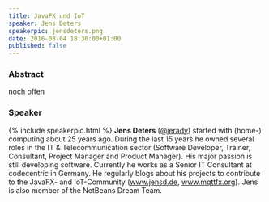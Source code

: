 ```yaml
---
title: JavaFX und IoT
speaker: Jens Deters
speakerpic: jensdeters.png
date: 2016-08-04 18:30:00+01:00
published: false
---
```


### Abstract

noch offen

### Speaker

{% include speakerpic.html %}
__Jens Deters__ ([@jerady](https://twitter.com/jerady)) started with (home-) computing about 25 years ago. During the last 15 years he owned several roles in the IT & Telecommunication sector (Software Developer, Trainer, Consultant, Project Manager and Product Manager). His major passion is still developing software. Currently he works as a Senior IT Consultant at codecentric in Germany. He regularly blogs about his projects to contribute to the JavaFX- and IoT-Community (www.jensd.de, www.mqttfx.org). Jens is also member of the NetBeans Dream Team.